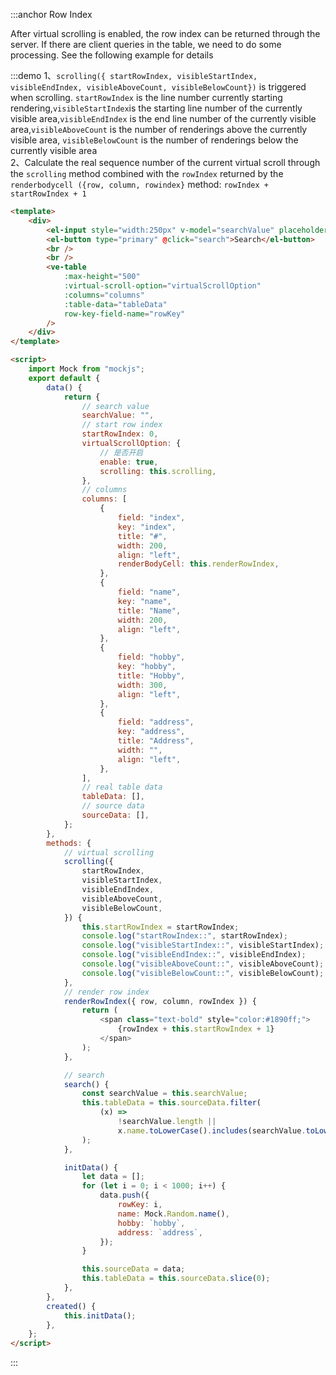 :::anchor Row Index

After virtual scrolling is enabled, the row index can be returned through the server. If there are client queries in the table, we need to do some processing. See the following example for details

:::demo 1、`scrolling({ startRowIndex, visibleStartIndex, visibleEndIndex, visibleAboveCount, visibleBelowCount})` is triggered when scrolling. `startRowIndex` is the line number currently starting rendering,`visibleStartIndex`is the starting line number of the currently visible area,`visibleEndIndex` is the end line number of the currently visible area,`visibleAboveCount` is the number of renderings above the currently visible area, `visibleBelowCount` is the number of renderings below the currently visible area<br>2、Calculate the real sequence number of the current virtual scroll through the `scrolling` method combined with the `rowIndex` returned by the `renderbodycell ({row, column, rowindex}` method: `rowIndex + startRowIndex + 1`

```html
<template>
    <div>
        <el-input style="width:250px" v-model="searchValue" placeholder="search name"></el-input>
        <el-button type="primary" @click="search">Search</el-button>
        <br />
        <br />
        <ve-table
            :max-height="500"
            :virtual-scroll-option="virtualScrollOption"
            :columns="columns"
            :table-data="tableData"
            row-key-field-name="rowKey"
        />
    </div>
</template>

<script>
    import Mock from "mockjs";
    export default {
        data() {
            return {
                // search value
                searchValue: "",
                // start row index
                startRowIndex: 0,
                virtualScrollOption: {
                    // 是否开启
                    enable: true,
                    scrolling: this.scrolling,
                },
                // columns
                columns: [
                    {
                        field: "index",
                        key: "index",
                        title: "#",
                        width: 200,
                        align: "left",
                        renderBodyCell: this.renderRowIndex,
                    },
                    {
                        field: "name",
                        key: "name",
                        title: "Name",
                        width: 200,
                        align: "left",
                    },
                    {
                        field: "hobby",
                        key: "hobby",
                        title: "Hobby",
                        width: 300,
                        align: "left",
                    },
                    {
                        field: "address",
                        key: "address",
                        title: "Address",
                        width: "",
                        align: "left",
                    },
                ],
                // real table data
                tableData: [],
                // source data
                sourceData: [],
            };
        },
        methods: {
            // virtual scrolling
            scrolling({
                startRowIndex,
                visibleStartIndex,
                visibleEndIndex,
                visibleAboveCount,
                visibleBelowCount,
            }) {
                this.startRowIndex = startRowIndex;
                console.log("startRowIndex::", startRowIndex);
                console.log("visibleStartIndex::", visibleStartIndex);
                console.log("visibleEndIndex::", visibleEndIndex);
                console.log("visibleAboveCount::", visibleAboveCount);
                console.log("visibleBelowCount::", visibleBelowCount);
            },
            // render row index
            renderRowIndex({ row, column, rowIndex }) {
                return (
                    <span class="text-bold" style="color:#1890ff;">
                        {rowIndex + this.startRowIndex + 1}
                    </span>
                );
            },

            // search
            search() {
                const searchValue = this.searchValue;
                this.tableData = this.sourceData.filter(
                    (x) =>
                        !searchValue.length ||
                        x.name.toLowerCase().includes(searchValue.toLowerCase()),
                );
            },

            initData() {
                let data = [];
                for (let i = 0; i < 1000; i++) {
                    data.push({
                        rowKey: i,
                        name: Mock.Random.name(),
                        hobby: `hobby`,
                        address: `address`,
                    });
                }

                this.sourceData = data;
                this.tableData = this.sourceData.slice(0);
            },
        },
        created() {
            this.initData();
        },
    };
</script>
```

:::
